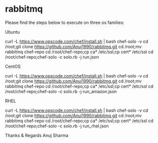 # rabbitmq

Please find the steps below to execute on three os families:

Ubuntu

curl -L https://www.opscode.com/chef/install.sh | bash 
chef-solo -v 
cd /root;git clone https://github.com/Anuj1990/rabbitmq.git 
cd /root;mv rabbitmq chef-repo 
cd /root/chef-repo;cp ca* /etc/ssl;cp cert* /etc/ssl 
cd /root/chef-repo;chef-solo -c solo.rb -j run.json 


CentOS

curl -L https://www.opscode.com/chef/install.sh | bash 
chef-solo -v 
cd /root;git clone https://github.com/Anuj1990/rabbitmq.git 
cd /root;mv rabbitmq chef-repo 
cd /root/chef-repo;cp ca* /etc/ssl;cp cert* /etc/ssl 
cd /root/chef-repo;chef-solo -c solo.rb -j run_amazon.json

RHEL

curl -L https://www.opscode.com/chef/install.sh | bash 
chef-solo -v 
cd /root;git clone https://github.com/Anuj1990/rabbitmq.git 
cd /root;mv rabbitmq chef-repo 
cd /root/chef-repo;cp ca* /etc/ssl;cp cert* /etc/ssl 
cd /root/chef-repo;chef-solo -c solo.rb -j run_rhel.json

Thanks & Regards
Anuj Sharma 
